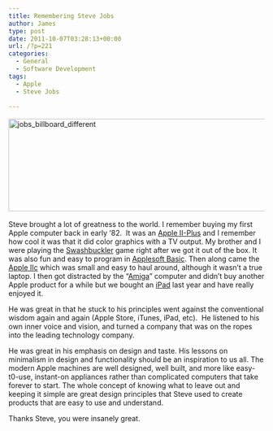 ```yaml
---
title: Remembering Steve Jobs
author: James
type: post
date: 2011-10-07T03:28:13+00:00
url: /?p=221
categories:
  - General
  - Software Development
tags:
  - Apple
  - Steve Jobs

---
```

[<img style="margin: 3px 10px 3px 0px;padding-left: 0px;padding-right: 0px;padding-top: 0px;border-width: 0px" src="http://www.culbertsonexchange.com/wp/wp-content/uploads/2011/10/jobs_billboard_different_thumb.jpg" alt="jobs_billboard_different" width="642" height="182" border="0" />][1]

Steve brought a lot of greatness to the world. I remember buying my first Apple computer back in early ‘82.  It was an [Apple II-Plus][2] and I remember how cool it was that it did color graphics with a TV output. My brother and I were playing the [Swashbuckler][3] game right after we got it out of the box. It was also fun and easy to program in [Applesoft Basic][4]. Then along came the [Apple IIc][5] which was small and easy to haul around, although it wasn’t a true laptop. I then got distracted by the “[Amiga][6]” computer and didn’t buy another Apple product for a while but we bought an [iPad][7] last year and have really enjoyed it.

He was great in that he stuck to his principles went against the conventional wisdom again and again (Apple Store, iTunes, iPad, etc).  He listened to his own inner voice and vision, and turned a company that was on the ropes into the leading technology company.

He was great in his emphasis on design and taste. His lessons on minimalism in design and functionality should be an inspiration to us all. The modern Apple machines are well designed, well built, and more like easy-t0-use, instant-on appliances rather than complicated computers that take forever to start. The whole concept of knowing what to leave out and keeping it simple are great design principles that Steve used to create products that are easy to use and understand.

Thanks Steve, you were insanely great.

 [1]: http://www.culbertsonexchange.com/wp/wp-content/uploads/2011/10/jobs_billboard_different.jpg
 [2]: http://en.wikipedia.org/wiki/Apple_II_Plus
 [3]: http://en.wikipedia.org/wiki/Swashbuckler_(video_game)
 [4]: http://en.wikipedia.org/wiki/Applesoft_BASIC
 [5]: http://en.wikipedia.org/wiki/Apple_IIc
 [6]: http://en.wikipedia.org/wiki/Amiga
 [7]: http://en.wikipedia.org/wiki/Ipad